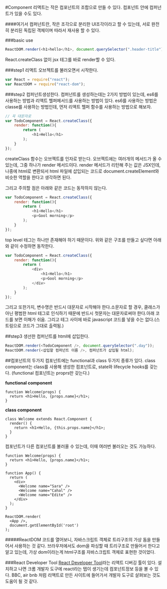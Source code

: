 #Component
리액트는 작은 컴포넌트의 조합으로 만들 수 있다. 컴포넌트 안에 컴퍼넌트가 있을 수도 있다. 

####여기서 컴퍼넌트란, 작은 조각으로 분리한 UI조각이라고 할 수 있는데, 서로 완전히 분리된 독립된 객체이며 따라서 재사용 할 수 있다.

###basic use
```javascript
ReactDOM.render(<h1>hello</h1>, document.querySelector(".header-title"));
```
React.createClass 없이 jsx 테그를 바로 render할 수 있다.


###step1
리액트 오브젝트를 불러오면서 시작한다. 

```javascript
var React = require("react");
var ReactDOM = require("react-dom");
```

###step2
컴퍼넌트생성한다.  컴퍼넌트를 생성하는데는 2가지 방법이 있는데, es6를 사용하는 방법과 리액트 헬퍼메서드를 사용하는 방법이 있다. 
es6를 사용하는 방법은 classe를 사용하는 방법인데, 먼저 리액트 헬퍼 함수를 사용하는 방법으로 해보자. 

```javascript
// 꼭 대문자로
var TodoComponent = React.createClass({
    render: function(){
        return (
            <h1>Hello</h1>
        );
    }
});
```

createClass 함수는 오브젝트를 인자로 받는다. 오브젝트에는 여러개의 메서드가 올 수 있는데, 그중 하나가 render 메서드이다. render 메서드가 리턴해 주는 값은 JSX인데, 나중에 html로 변환되서 html 파일에 삽입되는 코드로 document.createElement와 비슷한 역할을 한다고 생각하면 된다. 

그리고 주의할 점은 아래와 같은 코드는 동작하지 않는다.

```javascript
var TodoComponent = React.createClass({
    render: function(){
        return (
            <h1>Hello</h1>
            <p>Gool morning</p>
        );
    }
});
```
top level 테그는 하나만 존재해야 하기 때문이다. 위와 같은 구조를 만들고 싶다면 아래와 같이 수정하면 동작한다. 


```javascript
var TodoComponent = React.createClass({
    render: function(){
        return (
            <div>
                <h1>Hello</h1>
                <p>Gool morning</p>
            </div>
        );
    }
});
```
그리고 또한가지, 변수명은 반드시 대문자로 시작해야 한다.소문자로 할 경우, 클래스가 아닌 평범한 html 테그로 인식하기 때문에 반드시 첫문자는 대문자로써야 한다.아래 코드를 보면 이해가 쉬움. 그리고 테그 사이에 바로 javascript 코드를 넣을 수는 없다.(스트링으로 코드가 그대로 출력됨.)

##step3
생선한 컴퍼넌트를 html에 삽입한다. 

```javascript 
ReactDOM.render(<TodoComponent />, document.querySelector(".day"));
ReactDOM.render(<삽입할 컴퍼넌트 이름 />, 컴퍼넌트가 삽입될 html);
```

##컴포넌트의 두가지 
컴포넌트에는 functional과 class 두가지 종류가 있다. class component는 class를 사용해 생성한 컴포넌트로, state와 lifecycle hooks를 갖는다. (functional 컴포넌트는 proprs만 갖는다.)

**functional component**
```
function Welcome(props) {
  return <h1>Hello, {props.name}</h1>;
}
```
**class component**
```
class Welcome extends React.Component {
  render() {
    return <h1>Hello, {this.props.name}</h1>;
  }
}
```

컴포넌트가 다른 컴포넌트를 불러올 수 있는데, 이때 여러번 불러오는 것도 가능하다.  
```javasript
function Welcome(props) {
  return <h1>Hello, {props.name}</h1>;
}

function App() {
  return (
    <div>
      <Welcome name="Sara" />
      <Welcome name="Cahal" />
      <Welcome name="Edite" />
    </div>
  );
}

ReactDOM.render(
  <App />,
  document.getElementById('root')
);
```



#####ReactDOM 코드를 열어보니, 자바스크립트 객체로 트리구조의 가상 돔을 만들어서 사용하는 것 같다. 브라우저에서도 dom을 파싱할 때 트리구조로 만들어서 한다고 알고 있는데, 가상 dom이라는게 html구조를 자바스크립트 객체로 표현한 것이었다.

###React Developer Tool
[React Developer Tool](https://chrome.google.com/webstore/detail/react-developer-tools/fmkadmapgofadopljbjfkapdkoienihi/related?hl=en)라는 리액트 디버깅 툴이 있다. 설치하고 나면 크롬 개발자 도구에 react라는 탭이 생기는데 컴포넌트정보 등을 볼 수 있다. BBC, air bnb 처럼 리액트로 만든 사이트에 들어가서 개발자 도구로 살펴보는 것도 도움이 될 것 같다.
